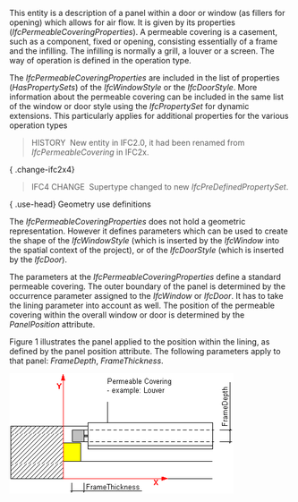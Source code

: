 ﻿This entity is a description of a panel within a door or window (as fillers for opening) which allows for air flow. It is given by its properties (_IfcPermeableCoveringProperties_). A permeable covering is a casement, such as a component, fixed or opening, consisting essentially of a frame and the infilling. The infilling is normally a grill, a louver or a screen. The way of operation is defined in the operation type.

The _IfcPermeableCoveringProperties_ are included in the list of properties (_HasPropertySets_) of the _IfcWindowStyle_ or the _IfcDoorStyle_. More information about the permeable covering can be included in the same list of the window or door style using the _IfcPropertySet_ for dynamic extensions. This particularly applies for additional properties for the various operation types

> HISTORY&nbsp; New entity in IFC2.0, it had been renamed from _IfcPermeableCovering_ in IFC2x.

{ .change-ifc2x4}
> IFC4 CHANGE&nbsp; Supertype changed to new _IfcPreDefinedPropertySet_.

{ .use-head}
Geometry use definitions

The _IfcPermeableCoveringProperties_ does not hold a geometric representation. However it defines parameters which can be used to create the shape of the _IfcWindowStyle_ (which is inserted by the _IfcWindow_ into the spatial context of the project), or of the _IfcDoorStyle_ (which is inserted by the _IfcDoor_).

The parameters at the _IfcPermeableCoveringProperties_ define a standard permeable covering. The outer boundary of the panel is determined by the occurrence parameter assigned to the _IfcWindow_ or _IfcDoor_. It has to take the lining parameter into account as well. The position of the permeable covering within the overall window or door is determined by the _PanelPosition_ attribute.

Figure 1 illustrates the panel applied to the position within the lining, as defined by the panel position attribute. The following parameters apply to that panel: _FrameDepth_, _FrameThickness_.

!["covering"](../../../../../../figures/ifcpermeablecoveringproperties.gif "Figure 1 &mdash; Permeable covering properties")